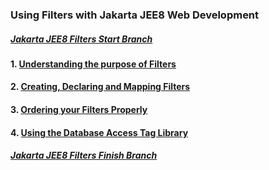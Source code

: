 ### Using Filters with Jakarta JEE8 Web Development

##### [Jakarta JEE8 Filters Start Branch](https://github.com/NicorDesigns/javawebdevcourse/tree/jee8web-filters-start)

#### 1. [Understanding the purpose of Filters](jee8filterpurpose.md)

#### 2. [Creating, Declaring and Mapping Filters](jee8filterconfig.md)

#### 3. [Ordering your Filters Properly](jee8filterorder.md) 

#### 4. [Using the Database Access Tag Library](jee8jstlsql.md)


##### [Jakarta JEE8 Filters Finish Branch](https://github.com/NicorDesigns/javawebdevcourse/tree/jee8web-filters-end)
    


